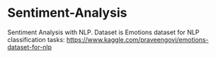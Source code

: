 # Sentiment-Analysis
Sentiment Analysis with NLP.
Dataset is Emotions dataset for NLP classification tasks: https://www.kaggle.com/praveengovi/emotions-dataset-for-nlp
